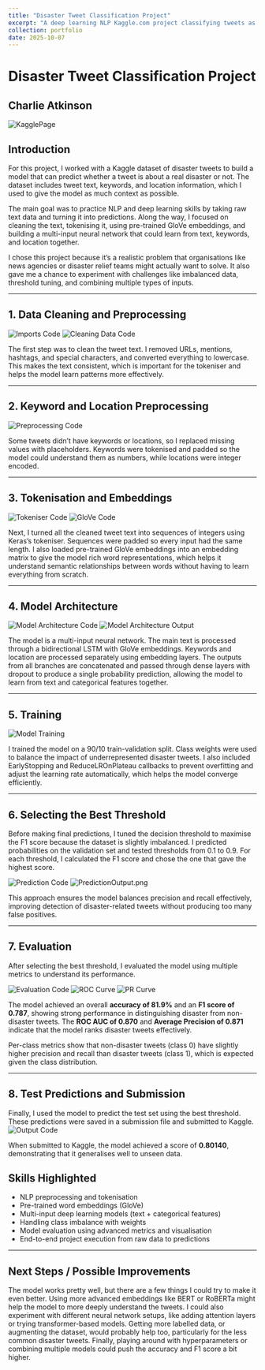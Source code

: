 ```yaml
---
title: "Disaster Tweet Classification Project"
excerpt: "A deep learning NLP Kaggle.com project classifying tweets as real disasters or not. <br/><img src='/images/Portfolio3Images/KagglePage.png' width='500'/>"
collection: portfolio
date: 2025-10-07
---
```


# Disaster Tweet Classification Project

## Charlie Atkinson

![KagglePage](https://raw.githubusercontent.com/CharlieAtkinson/CharlieAtkinson.github.io/master/images/Portfolio3Images/KagglePage.png)

## Introduction

For this project, I worked with a Kaggle dataset of disaster tweets to build a model that can predict whether a tweet is about a real disaster or not. The dataset includes tweet text, keywords, and location information, which I used to give the model as much context as possible.

The main goal was to practice NLP and deep learning skills by taking raw text data and turning it into predictions. Along the way, I focused on cleaning the text, tokenising it, using pre-trained GloVe embeddings, and building a multi-input neural network that could learn from text, keywords, and location together.

I chose this project because it’s a realistic problem that organisations like news agencies or disaster relief teams might actually want to solve. It also gave me a chance to experiment with challenges like imbalanced data, threshold tuning, and combining multiple types of inputs.

---

## 1. Data Cleaning and Preprocessing

![Imports Code](https://raw.githubusercontent.com/CharlieAtkinson/CharlieAtkinson.github.io/master/images/Portfolio3Images/ImportsCode.png)
![Cleaning Data Code](https://raw.githubusercontent.com/CharlieAtkinson/CharlieAtkinson.github.io/master/images/Portfolio3Images/CleaningDataCode.png)

The first step was to clean the tweet text. I removed URLs, mentions, hashtags, and special characters, and converted everything to lowercase. This makes the text consistent, which is important for the tokeniser and helps the model learn patterns more effectively.

---

## 2. Keyword and Location Preprocessing

![Preprocessing Code](https://raw.githubusercontent.com/CharlieAtkinson/CharlieAtkinson.github.io/master/images/Portfolio3Images/PreprocessingCode.png)

Some tweets didn’t have keywords or locations, so I replaced missing values with placeholders. Keywords were tokenised and padded so the model could understand them as numbers, while locations were integer encoded.

---

## 3. Tokenisation and Embeddings

![Tokeniser Code](https://raw.githubusercontent.com/CharlieAtkinson/CharlieAtkinson.github.io/master/images/Portfolio3Images/TokeniserCode.png)
![GloVe Code](https://raw.githubusercontent.com/CharlieAtkinson/CharlieAtkinson.github.io/master/images/Portfolio3Images/GloVeCode.png)

Next, I turned all the cleaned tweet text into sequences of integers using Keras’s tokeniser. Sequences were padded so every input had the same length. I also loaded pre-trained GloVe embeddings into an embedding matrix to give the model rich word representations, which helps it understand semantic relationships between words without having to learn everything from scratch.

---

## 4. Model Architecture

![Model Architecture Code](https://raw.githubusercontent.com/CharlieAtkinson/CharlieAtkinson.github.io/master/images/Portfolio3Images/ModelArchitectureCode.png)
![Model Architecture Output](https://raw.githubusercontent.com/CharlieAtkinson/CharlieAtkinson.github.io/master/images/Portfolio3Images/ModelArchitectureOutput.png)

The model is a multi-input neural network. The main text is processed through a bidirectional LSTM with GloVe embeddings. Keywords and location are processed separately using embedding layers. The outputs from all branches are concatenated and passed through dense layers with dropout to produce a single probability prediction, allowing the model to learn from text and categorical features together.

---

## 5. Training

![Model Training](https://raw.githubusercontent.com/CharlieAtkinson/CharlieAtkinson.github.io/master/images/Portfolio3Images/ModelTraining.png)

I trained the model on a 90/10 train-validation split. Class weights were used to balance the impact of underrepresented disaster tweets. I also included EarlyStopping and ReduceLROnPlateau callbacks to prevent overfitting and adjust the learning rate automatically, which helps the model converge efficiently.

---

## 6. Selecting the Best Threshold

Before making final predictions, I tuned the decision threshold to maximise the F1 score because the dataset is slightly imbalanced. I predicted probabilities on the validation set and tested thresholds from 0.1 to 0.9. For each threshold, I calculated the F1 score and chose the one that gave the highest score.  

![Prediction Code](https://raw.githubusercontent.com/CharlieAtkinson/CharlieAtkinson.github.io/master/images/Portfolio3Images/PredictionCode.png)
![PredictionOutput.png](https://raw.githubusercontent.com/CharlieAtkinson/CharlieAtkinson.github.io/master/images/Portfolio3Images/PredictionOutput.png)

This approach ensures the model balances precision and recall effectively, improving detection of disaster-related tweets without producing too many false positives.

---

## 7. Evaluation

After selecting the best threshold, I evaluated the model using multiple metrics to understand its performance.  

![Evaluation Code](https://raw.githubusercontent.com/CharlieAtkinson/CharlieAtkinson.github.io/master/images/Portfolio3Images/EvaluationCode.png)
![ROC Curve](https://raw.githubusercontent.com/CharlieAtkinson/CharlieAtkinson.github.io/master/images/Portfolio3Images/RocCurve.png)
![PR Curve](https://raw.githubusercontent.com/CharlieAtkinson/CharlieAtkinson.github.io/master/images/Portfolio3Images/PrCurve.png)

The model achieved an overall **accuracy of 81.9%** and an **F1 score of 0.787**, showing strong performance in distinguishing disaster from non-disaster tweets. The **ROC AUC of 0.870** and **Average Precision of 0.871** indicate that the model ranks disaster tweets effectively.  

Per-class metrics show that non-disaster tweets (class 0) have slightly higher precision and recall than disaster tweets (class 1), which is expected given the class distribution.

---

## 8. Test Predictions and Submission

Finally, I used the model to predict the test set using the best threshold. These predictions were saved in a submission file and submitted to Kaggle.
![Output Code](https://raw.githubusercontent.com/CharlieAtkinson/CharlieAtkinson.github.io/master/images/Portfolio3Images/OutputCode.png)

When submitted to Kaggle, the model achieved a score of **0.80140**, demonstrating that it generalises well to unseen data.


## Skills Highlighted
- NLP preprocessing and tokenisation
- Pre-trained word embeddings (GloVe)
- Multi-input deep learning models (text + categorical features)
- Handling class imbalance with weights
- Model evaluation using advanced metrics and visualisation
- End-to-end project execution from raw data to predictions

---

## Next Steps / Possible Improvements

The model works pretty well, but there are a few things I could try to make it even better. Using more advanced embeddings like BERT or RoBERTa might help the model to more deeply understand the tweets. I could also experiment with different neural network setups, like adding attention layers or trying transformer-based models. Getting more labelled data, or augmenting the dataset, would probably help too, particularly for the less common disaster tweets. Finally, playing around with hyperparameters or combining multiple models could push the accuracy and F1 score a bit higher.
